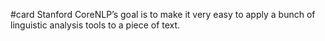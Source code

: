 #card
Stanford CoreNLP’s goal is to make it very easy to apply a bunch of linguistic analysis tools to a piece of text.

